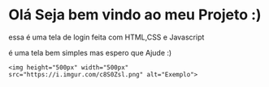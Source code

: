 <h1>Olá Seja bem vindo ao meu Projeto :)</h1>
    <p>essa é uma tela de login feita com HTML,CSS e Javascript</p>
    <p>é uma tela bem simples mas espero que Ajude :)</p>

    <img height="500px" width="500px" src="https://i.imgur.com/c8S0Zsl.png" alt="Exemplo">

